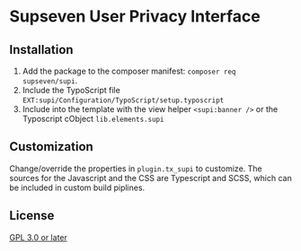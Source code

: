 # Supseven User Privacy Interface

## Installation

1. Add the package to the composer manifest: `composer req supseven/supi`.
2. Include the TypoScript file `EXT:supi/Configuration/TypoScript/setup.typoscript`
3. Include into the template with the view helper `<supi:banner />` or the Typoscript cObject `lib.elements.supi`

## Customization

Change/override the properties in `plugin.tx_supi` to customize. The sources for the Javascript and the CSS 
are Typescript and SCSS, which can be included in custom build piplines. 

## License

[GPL 3.0 or later](LICENSE)
